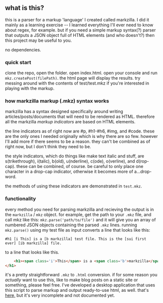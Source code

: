## what is this?
this is a parser for a markup 'language' I created called markzilla. I did it mainly as a learning exercise -- I learned everything I'll ever need to know about regex, for example. but if you need a simple markup syntax(?) parser that outputs a JSON object full of HTML elements (and who doesn't?) then this project may be useful to you.

no dependencies.

### quick start
clone the repo, open the folder. open index.html. open your console and run `mkz.createPost(filePath)`. the html page will display the results. try messing around with the contents of test/test.mkz if you're interested in playing with the markup.

### how markzilla markup (.mkz) syntax works
markzilla has a syntax designed specifically around writing articles/posts/documents that will need to be rendered as HTML. therefore all the markzilla *markup indicators* are based on HTML elements.

the line indicators as of right now are #p, #h1-#h6, #img, and #code. these are the only ones I needed originally which is why there are so few. however I'll add more if there seems to be a reason. they can't be combined as of right now, but I don't think they need to be.

the style indicators, which do things like make text italic and stuff, are s(trikethrough), i(talic), b(old), u(nderline), c(ode), o(verline), and d(rop-cap). these can be combined, of course.
be careful to only place one character in a drop-cap indicator, otherwise it becomes more of a...drop-word.

the methods of using these indicators are demonstrated in `test.mkz`.

### functionality
every method you need for parsing markzilla and recieving the output is in the `markzilla` / `mkz` object. for example, get the path to your `.mkz` file, and call mkz like this: `mkz.parse('path/to/file')`
and it will give you an array of numbered JSON objects containing the parsed `.mkz` lines. running `mkz.parse()` using my test file as input converts a line that looks like this:

`#h1 [i This] is a [b markzilla] test file. This is the [sui first ever] [ib markzilla] file.`

to a line that looks like this.
```html
    <h1><span class='i'>This</span> is a <span class='b'>markzilla</span> test file. This is the <span class='s u i'>first ever</span> <span class='i b'>markzilla</span> file.
</h1>
```
it's a pretty straightforward `.mkz` to `.html` conversion. if for some reason you *actually* want to use this, like to make blog posts on a static site or something, please feel free. I've developed a desktop application that uses this script to parse markup and output ready-to-use html, as well. that's [here,](https://github.com/jpegzilla/markzilla-app) but it's very incomplete and not documented yet.
